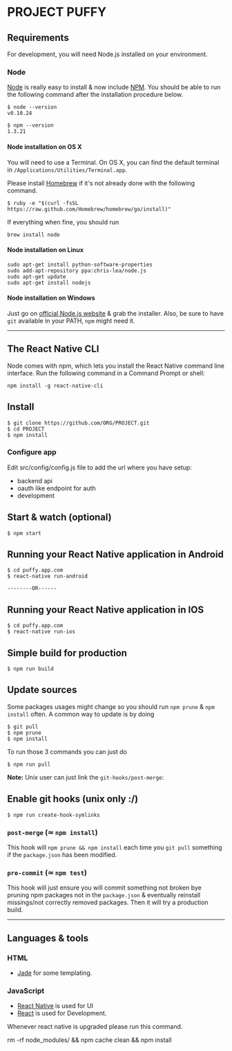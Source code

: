 # PROJECT PUFFY

## Requirements

For development, you will need Node.js installed on your environment.

### Node

[Node](http://nodejs.org/) is really easy to install & now include [NPM](https://npmjs.org/).
You should be able to run the following command after the installation procedure
below.

    $ node --version
    v0.10.24

    $ npm --version
    1.3.21

#### Node installation on OS X

You will need to use a Terminal. On OS X, you can find the default terminal in
`/Applications/Utilities/Terminal.app`.

Please install [Homebrew](http://brew.sh/) if it's not already done with the following command.

    $ ruby -e "$(curl -fsSL https://raw.github.com/Homebrew/homebrew/go/install)"

If everything when fine, you should run

    brew install node

#### Node installation on Linux

    sudo apt-get install python-software-properties
    sudo add-apt-repository ppa:chris-lea/node.js
    sudo apt-get update
    sudo apt-get install nodejs

#### Node installation on Windows

Just go on [official Node.js website](http://nodejs.org/) & grab the installer.
Also, be sure to have `git` available in your PATH, `npm` might need it.

---

## The React Native CLI

Node comes with npm, which lets you install the React Native command line interface.
Run the following command in a Command Prompt or shell:

    npm install -g react-native-cli

## Install

    $ git clone https://github.com/ORG/PROJECT.git
    $ cd PROJECT
    $ npm install

### Configure app

Edit src/config/config.js file to add the url where you have setup:

- backend api
- oauth like endpoint for auth
- development

## Start & watch (optional)

    $ npm start

## Running your React Native application in Android

    $ cd puffy.app.com
    $ react-native run-android

    --------OR------

## Running your React Native application in IOS

    $ cd puffy.app.com
    $ react-native run-ios

## Simple build for production

    $ npm run build

## Update sources

Some packages usages might change so you should run `npm prune` & `npm install` often.
A common way to update is by doing

    $ git pull
    $ npm prune
    $ npm install

To run those 3 commands you can just do

    $ npm run pull

**Note:** Unix user can just link the `git-hooks/post-merge`:

## Enable git hooks (unix only :/)

    $ npm run create-hook-symlinks

### `post-merge` (≃ `npm install`)

This hook will `npm prune && npm install` each time you `git pull` something if the `package.json` has been modified.

### `pre-commit` (≃ `npm test`)

This hook will just ensure you will commit something not broken bye pruning npm packages not in the `package.json` & eventually reinstall missings/not correctly removed packages.
Then it will try a production build.

---

## Languages & tools

### HTML

- [Jade](http://jade-lang.com/) for some templating.

### JavaScript

- [React Native](https://facebook.github.io/react-native/) is used for UI
- [React](http://facebook.github.io/react) is used for Development.


Whenever react native is upgraded please run this command.

rm -rf node_modules/ && npm cache clean && npm install
